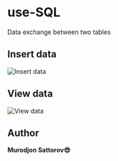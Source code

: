 # use-SQL
Data exchange between two tables


## Insert data

![Insert data](https://i.postimg.cc/0NDbN5d4/Screenshot-2021-06-14-00-16-23-032-uz-murodjon-sattorov-usesql.jpg)

## View data

![View data](https://i.postimg.cc/Gth2zFw0/Screenshot-2021-06-14-00-17-04-316-uz-murodjon-sattorov-usesql.jpg)


## Author
**Murodjon Sattorov😎**

